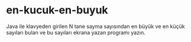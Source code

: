 # en-kucuk-en-buyuk
Java ile klavyeden girilen N tane sayma sayısından en büyük ve en küçük sayıları bulan ve bu sayıları ekrana yazan programı yazın.
